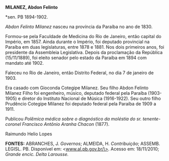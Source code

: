 **MILANEZ, Abdon Felinto**

\*sen. PB 1894-1902.

*Abdon Felinto Milanez* nasceu na província da Paraíba no ano de 1830.

Formou-se pela Faculdade de Medicina do Rio de Janeiro, então capital do
Império, em 1857. Ainda durante o Império, foi deputado provincial na
Paraíba em duas legislaturas, entre 1878 e 1881. Nos dois primeiros
anos, foi presidente da Assembleia Legislativa. Depois da proclamação da
República (15/11/1889), foi eleito senador pelo estado da Paraíba em
1894 com mandato até 1902.

Faleceu no Rio de Janeiro, então Distrito Federal, no dia 7 de janeiro
de 1903.

Era casado com Gioconda Cotegipe Milanez. Seu filho Abdon Felinto
Milanez Filho foi engenheiro, músico, deputado federal pela Paraíba
(1903-1905) e diretor do Instituto Nacional de Música (1916-1922). Seu
outro filho Prudêncio Cotegipe Milanez foi deputado federal pela Paraíba
de 1909 a 1911.

Publicou *Polêmica médica sobre o diagnóstico da moléstia do sr.
tenente-coronel Francisco Antônio Aranha Chacon* (1877).

Raimundo Helio Lopes

**FONTES:** ABRANCHES, J. *Governos*; ALMEIDA, H. *Contribuição*;
ASSEMB. LEGISL. PB. Disponível em: \<www.al.pb.gov.br/\>. Acesso em:
18/11/2010; *Grande encic. Delta Larousse.*
